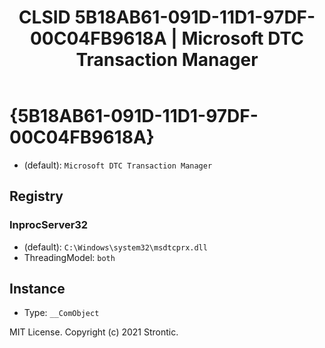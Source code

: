 ﻿---
title: "CLSID 5B18AB61-091D-11D1-97DF-00C04FB9618A | Microsoft DTC Transaction Manager"
excerpt: What is COM-Object CLSID 5B18AB61-091D-11D1-97DF-00C04FB9618A?
---

# {5B18AB61-091D-11D1-97DF-00C04FB9618A}

* (default): `Microsoft DTC Transaction Manager`

## Registry


### InprocServer32

* (default): `C:\Windows\system32\msdtcprx.dll`
* ThreadingModel: `both`

## Instance

* Type: `__ComObject`

MIT License. Copyright (c) 2021 Strontic.


